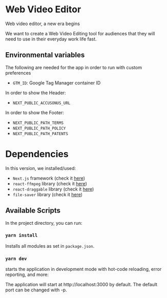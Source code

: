 # Web Video Editor
Web video editor, a new era begins

We want to create a Web Video Editing tool for audiences that they will need to use in their everyday work life fast. 

## Environmental variables
The following are needed for the app in order to run with custom preferences
- `GTM_ID`: Google Tag Manager container ID

In order to show the Header:
- `NEXT_PUBLIC_ACCUSONUS_URL`

In order to show the Footer:
- `NEXT_PUBLIC_PATH_TERMS`
- `NEXT_PUBLIC_PATH_POLICY`
- `NEXT_PUBLIC_PATH_PATENTS`

# Dependencies

In this version, we installed/used:
- `Next.js` framework (check it [here](https://nextjs.org/))
- `react-ffmpeg` library (check it [here](https://www.npmjs.com/package/react-ffmpeg))
- `react-draggable` library (check it [here](https://yarnpkg.com/package/react-draggable))
- `file-saver` library (check it [here](https://yarnpkg.com/package/file-saver))

## Available Scripts

In the project directory, you can run:

### `yarn install`

Installs all modules as set in `package.json`.

### `yarn dev`

starts the application in development mode with hot-code reloading, error reporting, and more:

The application will start at http://localhost:3000 by default. The default port can be changed with -p.





